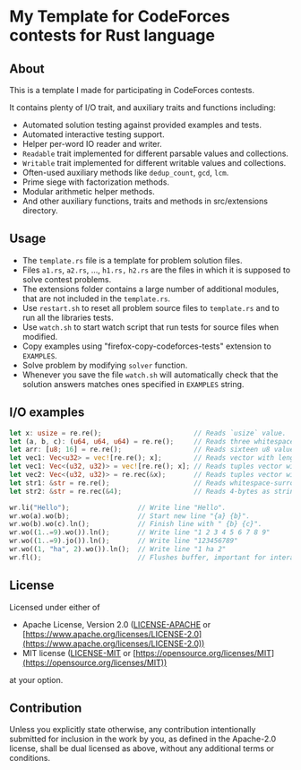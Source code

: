 # My Template for CodeForces contests for Rust language

## About

This is a template I made for participating in CodeForces contests.

It contains plenty of I/O trait, and auxiliary traits and functions including:
- Automated solution testing against provided examples and tests.
- Automated interactive testing support.
- Helper per-word IO reader and writer.
- `Readable` trait implemented for different parsable values and collections.
- `Writable` trait implemented for different writable values and collections.
- Often-used auxiliary methods like `dedup_count`, `gcd`, `lcm`.
- Prime siege with factorization methods.
- Modular arithmetic helper methods.
- And other auxiliary functions, traits and methods in src/extensions directory.

## Usage

- The `template.rs` file is a template for problem solution files.
- Files `a1.rs`, `a2.rs`, ..., `h1.rs,` `h2.rs`
  are the files in which it is supposed to solve contest problems.
- The extensions folder contains a large number of additional modules,
  that are not included in the `template.rs`.
- Use `restart.sh` to reset all problem source files to `template.rs`
  and to run all the libraries tests.
- Use `watch.sh` to start watch script that run tests for source files when
  modified.
- Copy examples using "firefox-copy-codeforces-tests" extension to `EXAMPLES`.
- Solve problem by modifying `solver` function.
- Whenever you save the file `watch.sh` will automatically check that the
  solution answers matches ones specified in `EXAMPLES` string.

## I/O examples
```rust
let x: usize = re.re();                       // Reads `usize` value.
let (a, b, c): (u64, u64, u64) = re.re();     // Reads three whitespace-separated `u64` values.
let arr: [u8; 16] = re.re();                  // Reads sixteen u8 values.
let vec1: Vec<u32> = vec![re.re(); x];        // Reads vector with length = `x`.
let vec1: Vec<(u32, u32)> = vec![re.re(); x]; // Reads tuples vector with length = `x`.
let vec2: Vec<(u32, u32)> = re.rec(&x);       // Reads tuples vector with length = `x`.
let str1: &str = re.re();                     // Reads whitespace-surrounded string.
let str2: &str = re.rec(&4);                  // Reads 4-bytes as string.

wr.li("Hello");                 // Write line "Hello".
wr.wo(a).wo(b);                 // Start new line "{a} {b}".
wr.wo(b).wo(c).ln();            // Finish line with " {b} {c}".
wr.wo((1..=9).wo()).ln();       // Write line "1 2 3 4 5 6 7 8 9"
wr.wo((1..=9).jo()).ln();       // Write line "123456789"
wr.wo((1, "ha", 2).wo()).ln();  // Write line "1 ha 2"
wr.fl();                        // Flushes buffer, important for interactive problems.
```

## License

Licensed under either of

- Apache License, Version 2.0
  ([LICENSE-APACHE](LICENSE-APACHE) or
  [https://www.apache.org/licenses/LICENSE-2.0](https://www.apache.org/licenses/LICENSE-2.0))
- MIT license
  ([LICENSE-MIT](LICENSE-MIT) or
  [https://opensource.org/licenses/MIT](https://opensource.org/licenses/MIT))

at your option.

## Contribution

Unless you explicitly state otherwise, any contribution intentionally submitted
for inclusion in the work by you, as defined in the Apache-2.0 license,
shall be dual licensed as above, without any
additional terms or conditions.

